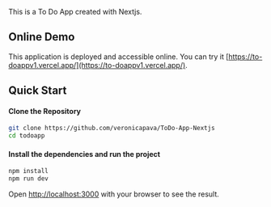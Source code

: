 This is a To Do App created with Nextjs.

## Online Demo

This application is deployed and accessible online. You can try it [https://to-doappv1.vercel.app/](https://to-doappv1.vercel.app/).

## Quick Start

#### Clone the Repository

```bash
git clone https://github.com/veronicapava/ToDo-App-Nextjs
cd todoapp
```

#### Install the dependencies and run the project

```bash
npm install
npm run dev
```

Open [http://localhost:3000](http://localhost:3000) with your browser to see the result.
